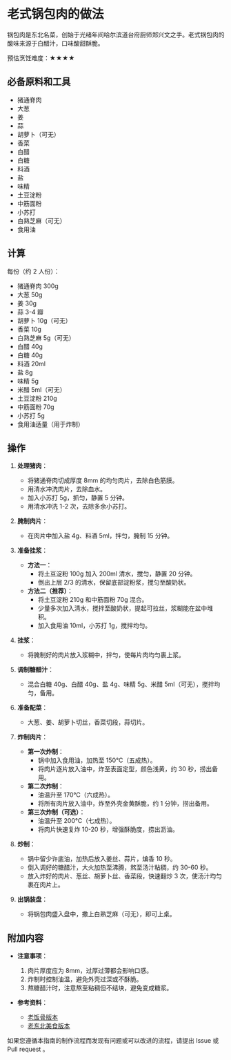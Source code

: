 # 老式锅包肉的做法

锅包肉是东北名菜，创始于光绪年间哈尔滨道台府厨师郑兴文之手。老式锅包肉的酸味来源于白醋汁，口味酸甜酥脆。

预估烹饪难度：★★★★

## 必备原料和工具

- 猪通脊肉
- 大葱
- 姜
- 蒜
- 胡萝卜（可无）
- 香菜
- 白醋
- 白糖
- 料酒
- 盐
- 味精
- 土豆淀粉
- 中筋面粉
- 小苏打
- 白熟芝麻（可无）
- 食用油

## 计算

每份（约 2 人份）：

- 猪通脊肉 300g
- 大葱 50g
- 姜 30g
- 蒜 3-4 瓣
- 胡萝卜 10g（可无）
- 香菜 10g
- 白熟芝麻 5g（可无）
- 白醋 40g
- 白糖 40g
- 料酒 20ml
- 盐 8g
- 味精 5g
- 米醋 5ml（可无）
- 土豆淀粉 210g
- 中筋面粉 70g
- 小苏打 5g
- 食用油适量（用于炸制）

## 操作

1. **处理猪肉**：
   - 将猪通脊肉切成厚度 8mm 的均匀肉片，去除白色筋膜。
   - 用清水冲洗肉片，去除血水。
   - 加入小苏打 5g，抓匀，静置 5 分钟。
   - 用清水冲洗 1-2 次，去除多余小苏打。

2. **腌制肉片**：
   - 在肉片中加入盐 4g、料酒 5ml，拌匀，腌制 15 分钟。

3. **准备挂浆**：
   - **方法一**：
     - 将土豆淀粉 100g 加入 200ml 清水，搅匀，静置 20 分钟。
     - 倒出上层 2/3 的清水，保留底部淀粉浆，搅匀至酸奶状。
   - **方法二（推荐）**：
     - 将土豆淀粉 210g 和中筋面粉 70g 混合。
     - 少量多次加入清水，搅拌至酸奶状，提起可拉丝，浆糊能在盆中堆积。
     - 加入食用油 10ml，小苏打 1g，搅拌均匀。

4. **挂浆**：
   - 将腌制好的肉片放入浆糊中，拌匀，使每片肉均匀裹上浆。

5. **调制糖醋汁**：
   - 混合白糖 40g、白醋 40g、盐 4g、味精 5g、米醋 5ml（可无），搅拌均匀，备用。

6. **准备配菜**：
   - 大葱、姜、胡萝卜切丝，香菜切段，蒜切片。

7. **炸制肉片**：
   - **第一次炸制**：
     - 锅中加入食用油，加热至 150℃（五成热）。
     - 将肉片逐片放入油中，炸至表面定型，颜色浅黄，约 30 秒，捞出备用。
   - **第二次炸制**：
     - 油温升至 170℃（六成热）。
     - 将所有肉片放入油中，炸至外壳金黄酥脆，约 1 分钟，捞出备用。
   - **第三次炸制（可选）**：
     - 油温升至 200℃（七成热）。
     - 将肉片快速复炸 10-20 秒，增强酥脆度，捞出沥油。

8. **炒制**：
   - 锅中留少许底油，加热后放入姜丝、蒜片，煸香 10 秒。
   - 倒入调好的糖醋汁，大火加热至沸腾，熬至汤汁粘稠，约 30-60 秒。
   - 放入炸好的肉片、葱丝、胡萝卜丝、香菜段，快速翻炒 3 次，使汤汁均匀裹在肉片上。

9. **出锅装盘**：
   - 将锅包肉盛入盘中，撒上白熟芝麻（可无），即可上桌。

## 附加内容

- **注意事项**：
  1. 肉片厚度应为 8mm，过厚过薄都会影响口感。
  2. 炸制时控制油温，避免外壳过深或不酥脆。
  3. 熬糖醋汁时，注意熬至粘稠但不结块，避免变成糖浆。

- **参考资料**：
  - [老饭骨版本](https://www.bilibili.com/video/BV19F411b7ME)
  - [老东北美食版本](https://www.bilibili.com/video/BV1wa4y1C7Cd)

如果您遵循本指南的制作流程而发现有问题或可以改进的流程，请提出 Issue 或 Pull request 。
